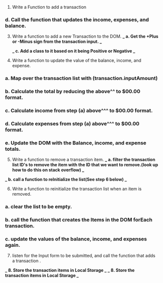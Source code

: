 1.  Write a Function to add a transaction
<!--

### a. make sure input is not blank

### b. Create a transaction Object with an ID, the text and amount from the Input

**/ ParseInt() to change the amount text input to a number /**

### c. push that Transaction to the List. -->

### d. Call the function that updates the income, expenses, and balance.

<!-- ### e. Reset the input values to be blank -->

<!-- 2.  Generate a random ID# for the transaction items in the list. -->

3.  Write a function to add a new Transaction to the DOM.
    **_ a. Get the +Plus or -Minus sign from the transaction input. _**

    <!-- **_ b. Create the HTML for the transaction item. _** -->

    **_ c. Add a class to it based on it being Positive or Negative _**

    <!-- **_ d. Append the item to the transaction-list _** -->

4.  Write a function to update the value of the balance, income, and expense.

### a. Map over the transaction list with (transaction.inputAmount)

### b. Calculate the total by reducing the above^^ to $00.00 format.

### c. Calculate income from step (a) above^^^ to $00.00 format.

### d. Calculate expenses from step (a) above^^^ to $00.00 format.

### e. Update the DOM with the Balance, income, and expense totals.

5.  Write a function to remove a transaction item.
    **_ a. filter the transaction list ID's to remove the item with the ID that we want to remove.(look up how to do this on stack overflow) _**

**_ b. call a function to reInitialize the list(See step 6 below) _**

6.  Write a function to reinitialize the transaction list when an item is removed.

### a. clear the list to be empty.

### b. call the function that creates the Items in the DOM forEach transaction.

### c. update the values of the balance, income, and expenses again.

7.  listen for the Input form to be submitted, and call the function that adds a transaction .

**_ 8. Store the transaction items in Local Storage _**
**_ 8. Store the transaction items in Local Storage _**

